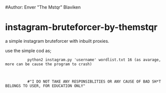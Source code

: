 #Author: Enver "The Mstqr" Blaviken

# instagram-bruteforcer-by-themstqr
a simple instagram bruteforcer with inbuilt proxies.

use the simple cod as;
                 
              python2 instagram.py 'username' wordlist.txt 16 (as avarage, more can be cause the program to crash)
              
              
              
              #"I DO NOT TAKE ANY RESPONSIBLITIES OR ANY CAUSE OF BAD SH*T BELONGS TO USER, FOR EDUCATION ONLY"
